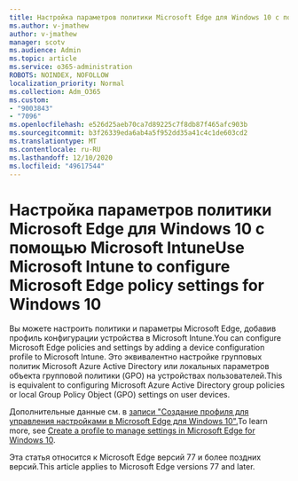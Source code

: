 ```yaml
---
title: Настройка параметров политики Microsoft Edge для Windows 10 с помощью Microsoft Intune
ms.author: v-jmathew
author: v-jmathew
manager: scotv
ms.audience: Admin
ms.topic: article
ms.service: o365-administration
ROBOTS: NOINDEX, NOFOLLOW
localization_priority: Normal
ms.collection: Adm_O365
ms.custom:
- "9003843"
- "7096"
ms.openlocfilehash: e526d25aeb70ca7d89225c7f8db87f465afc903b
ms.sourcegitcommit: b3f26339eda6ab4a5f952dd35a41c4c1de603cd2
ms.translationtype: MT
ms.contentlocale: ru-RU
ms.lasthandoff: 12/10/2020
ms.locfileid: "49617544"
---
```

# <a name="use-microsoft-intune-to-configure-microsoft-edge-policy-settings-for-windows-10"></a><span data-ttu-id="9de48-102">Настройка параметров политики Microsoft Edge для Windows 10 с помощью Microsoft Intune</span><span class="sxs-lookup"><span data-stu-id="9de48-102">Use Microsoft Intune to configure Microsoft Edge policy settings for Windows 10</span></span>

<span data-ttu-id="9de48-103">Вы можете настроить политики и параметры Microsoft Edge, добавив профиль конфигурации устройства в Microsoft Intune.</span><span class="sxs-lookup"><span data-stu-id="9de48-103">You can configure Microsoft Edge policies and settings by adding a device configuration profile to Microsoft Intune.</span></span> <span data-ttu-id="9de48-104">Это эквивалентно настройке групповых политик Microsoft Azure Active Directory или локальных параметров объекта групповой политики (GPO) на устройствах пользователей.</span><span class="sxs-lookup"><span data-stu-id="9de48-104">This is equivalent to configuring Microsoft Azure Active Directory group policies or local Group Policy Object (GPO) settings on user devices.</span></span>

<span data-ttu-id="9de48-105">Дополнительные данные см. в [записи "Создание профиля для управления настройками в Microsoft Edge для Windows 10".](https://go.microsoft.com/fwlink/?linkid=2133700)</span><span class="sxs-lookup"><span data-stu-id="9de48-105">To learn more, see [Create a profile to manage settings in Microsoft Edge for Windows 10](https://go.microsoft.com/fwlink/?linkid=2133700).</span></span>

<span data-ttu-id="9de48-106">Эта статья относится к Microsoft Edge версий 77 и более поздних версий.</span><span class="sxs-lookup"><span data-stu-id="9de48-106">This article applies to Microsoft Edge versions 77 and later.</span></span>
